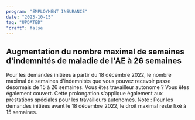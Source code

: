 ```yaml
---
program: "EMPLOYMENT INSURANCE"
date: "2023-10-15"
tag: "UPDATED"
"draft": false
---
```


## Augmentation du nombre maximal de semaines d'indemnités de maladie de l'AE à 26 semaines

Pour les demandes initiées à partir du 18 décembre 2022, le nombre maximal de semaines d'indemnités que vous pouvez recevoir passe désormais de 15 à 26 semaines. Vous êtes travailleur autonome ? Vous êtes également couvert. Cette prolongation s'applique également aux prestations spéciales pour les travailleurs autonomes. Note : Pour les demandes initiées avant le 18 décembre 2022, le droit maximal reste fixé à 15 semaines.